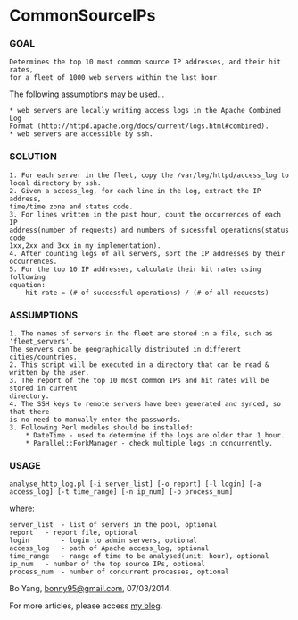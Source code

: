 CommonSourceIPs
===============

### GOAL

 	Determines the top 10 most common source IP addresses, and their hit rates, 
 	for a fleet of 1000 web servers within the last hour.

 The following assumptions may be used...

 	* web servers are locally writing access logs in the Apache Combined Log 
 	Format (http://httpd.apache.org/docs/current/logs.html#combined).
 	* web servers are accessible by ssh.

### SOLUTION

	1. For each server in the fleet, copy the /var/log/httpd/access_log to
	local directory by ssh.
	2. Given a access_log, for each line in the log, extract the IP address, 
	time/time zone and status code. 
	3. For lines written in the past hour, count the occurrences of each IP 
	address(number of requests) and numbers of sucessful operations(status code
	1xx,2xx and 3xx in my implementation).
	4. After counting logs of all servers, sort the IP addresses by their occurrences.
	5. For the top 10 IP addresses, calculate their hit rates using following
	equation:
		hit rate = (# of successful operations) / (# of all requests)

### ASSUMPTIONS

 	1. The names of servers in the fleet are stored in a file, such as 'fleet_servers'. 
 	The servers can be geographically distributed in different cities/countries.
 	2. This script will be executed in a directory that can be read & written by the user. 
 	3. The report of the top 10 most common IPs and hit rates will be stored in current 
 	directory.
 	4. The SSH keys to remote servers have been generated and synced, so that there 
 	is no need to manually enter the passwords. 
 	3. Following Perl modules should be installed:
 		* DateTime - used to determine if the logs are older than 1 hour.
 		* Parallel::ForkManager - check multiple logs in concurrently.

### USAGE
  `analyse_http_log.pl [-i server_list] [-o report] [-l login] [-a access_log] [-t time_range] [-n ip_num] [-p process_num]`

  where:

 	server_list	 - list of servers in the pool, optional
  	report	 - report file, optional 
  	login		 - login to admin servers, optional
  	access_log	 - path of Apache access_log, optional
  	time_range	 - range of time to be analysed(unit: hour), optional
  	ip_num	 - number of the top source IPs, optional
  	process_num	 - number of concurrent processes, optional

 
 Bo Yang, bonny95@gmail.com, 07/03/2014.
 
 For more articles, please access [my blog](http://bo-yang.github.io).
 
